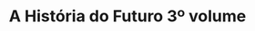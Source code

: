 ---
Numero: 245
title: A História do Futuro 3º volume
Autor: Robert A Heinlein
Co-autor: 
Ano-de-Publicacao: 1977
Titulo-original: Time Enough for Love
Tradutor: Eurico da Fonseca
Co-tradutor: 
Ano-de-edicao: 1973
alias: Robert-A-Heinlein
Autor2-alias: 
Tradutor1-alias: Eurico-da-Fonseca
Tradutor2-alias: 
Titulo-link: 245-A-Historia-do-Futuro-3-volume
Capa: Manuel Dias
pags: 245
Capa-link: Manuel-Dias
---